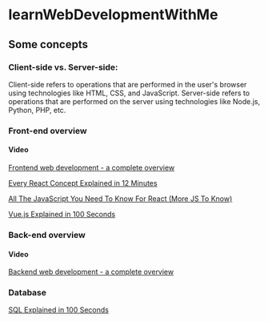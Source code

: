 # learnWebDevelopmentWithMe
## Some concepts
### Client-side vs. Server-side:
Client-side refers to operations that are performed in the user's browser using technologies like HTML, CSS, and JavaScript.
Server-side refers to operations that are performed on the server using technologies like Node.js, Python, PHP, etc.
### Front-end overview
#### Video
[Frontend web development - a complete overview](https://www.youtube.com/watch?v=WG5ikvJ2TKA)

[Every React Concept Explained in 12 Minutes](https://www.youtube.com/watch?v=wIyHSOugGGw)

[All The JavaScript You Need To Know For React (More JS To Know)](https://www.youtube.com/watch?v=ACaT1Gfhe6I)

[Vue.js Explained in 100 Seconds](https://www.youtube.com/watch?v=nhBVL41-_Cw)
### Back-end overview
#### Video
[Backend web development - a complete overview](https://www.youtube.com/watch?v=XBu54nfzxAQ)

### Database
[SQL Explained in 100 Seconds](https://www.youtube.com/watch?v=zsjvFFKOm3c)
